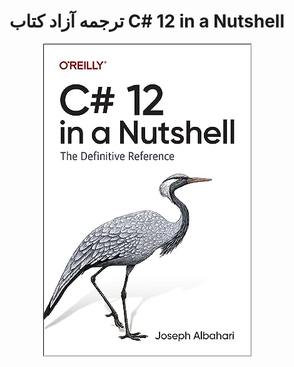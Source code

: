 <h1 align="center"> ترجمه آزاد کتاب  C# 12 
in a Nutshell</h1>

<p align="center">
  <img src="assets/Cover.jpg"/>
</p>

